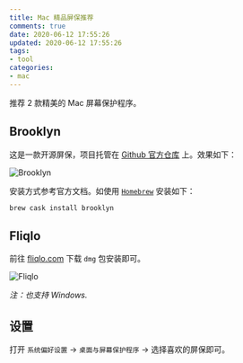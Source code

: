 ```yaml
---
title: Mac 精品屏保推荐
comments: true
date: 2020-06-12 17:55:26
updated: 2020-06-12 17:55:26
tags:
- tool
categories:
- mac
---
```


推荐 2 款精美的 Mac 屏幕保护程序。

<!-- more -->

## Brooklyn
这是一款开源屏保，项目托管在 [Github 官方仓库](https://github.com/pedrommcarrasco/Brooklyn) 上。效果如下：

![Brooklyn](/images/showcase.gif)

安装方式参考官方文档。如使用 [`Homebrew`](https://brew.sh/) 安装如下：

```zsh
brew cask install brooklyn
```

## Fliqlo
前往 [fliqlo.com](https://fliqlo.com/#/screensaver) 下载 `dmg` 包安装即可。

![Fliqlo](/images/fliqlo.png)

*注：也支持 Windows.*

## 设置
打开 `系统偏好设置` -> `桌面与屏幕保护程序` -> 选择喜欢的屏保即可。
